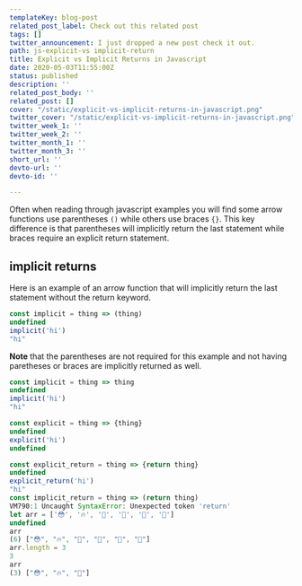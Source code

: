 ```yaml
---
templateKey: blog-post
related_post_label: Check out this related post
tags: []
twitter_announcement: I just dropped a new post check it out.
path: js-explicit-vs implicit-return
title: Explicit vs Implicit Returns in Javascript
date: 2020-05-03T11:55:00Z
status: published
description: ''
related_post_body: ''
related_post: []
cover: "/static/explicit-vs-implicit-returns-in-javascript.png"
twitter_cover: "/static/explicit-vs-implicit-returns-in-javascript.png"
twitter_week_1: ''
twitter_week_2: ''
twitter_month_1: ''
twitter_month_3: ''
short_url: ''
devto-url: ''
devto-id: ''

---
```


Often when reading through javascript examples you will find some arrow functions
use parentheses `()` while others use braces `{}`.  This key difference is that 
parentheses will implicitly return the last statement while braces require an
explicit return statement.

## implicit returns

Here is an example of an arrow function that will implicitly return the last
statement without the return keyword.

``` javascript
const implicit = thing => (thing)
undefined
implicit('hi')
"hi"
```

**Note** that the parentheses are not required for this example and not having 
paretheses or braces are implicitly returned as well.

``` javascript
const implicit = thing => thing
undefined
implicit('hi')
"hi"
```

``` javascript
const explicit = thing => {thing}
undefined
explicit('hi')
undefined
```

``` javascript
const explicit_return = thing => {return thing}
undefined
explicit_return('hi')
"hi"
const implicit_return = thing => (return thing)
VM790:1 Uncaught SyntaxError: Unexpected token 'return'
let arr = ['😳', '🔥', '🎉', '🤞', '👏', '💯']
undefined
arr
(6) ["😳", "🔥", "🎉", "🤞", "👏", "💯"]
arr.length = 3
3
arr
(3) ["😳", "🔥", "🎉"]
```